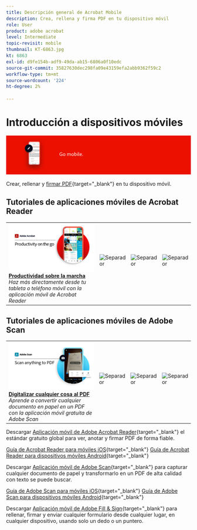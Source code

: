 ```yaml
---
title: Descripción general de Acrobat Mobile
description: Crea, rellena y firma PDF en tu dispositivo móvil
role: User
product: adobe acrobat
level: Intermediate
topic-revisit: mobile
thumbnail: KT-6863.jpg
kt: 6863
exl-id: d9fe154b-adf9-49da-ab15-6806a0f10edc
source-git-commit: 35827630dec298fa09e43159efa2abb9362f59c2
workflow-type: tm+mt
source-wordcount: '224'
ht-degree: 2%

---
```


# Introducción a dispositivos móviles

![Imagen móvil de Acrobat](../assets/Hero-Mobile.png)

Crear, rellenar y [firmar PDF](https://www.adobe.com/es/acrobat/online/sign-pdf.html){target="_blank"}  en tu dispositivo móvil.

## Tutoriales de aplicaciones móviles de Acrobat Reader

<table style="table-layout:fixed">
<tr>
  <td>
    <a href="../getting-started/productivity.md">
      <img alt="Productividad sobre la marcha" src="../assets/Productivity_1280.png" />
    </a>
    <div>
     <a href="../getting-started/productivity.md"><strong>Productividad sobre la marcha</strong></a>
    </div>
    <em>Haz más directamente desde tu tableta o teléfono móvil con la aplicación móvil de Acrobat Reader</em>
    <br>
  </td>
  <td>
   <img alt="Separador" src="../assets/Whitespacer.png" />
    <div>
    <br>
  </td>
  <td>
   <img alt="Separador" src="../assets/Whitespacer.png" />
    <div>
    <br>
  </td>
   <td>
   <img alt="Separador" src="../assets/Whitespacer.png" />
    <div>
    <br>
  </td>
</tr>
</table>

## Tutoriales de aplicaciones móviles de Adobe Scan

<table style="table-layout:fixed">
<tr>
  <td>
    <a href="scan-mobile-app.md">
      <img alt="Digitalizar cualquier cosa al PDF" src="../assets/Scanmobile.png" />
    </a>
    <div>
     <a href="scan-mobile-app.md"><strong>Digitalizar cualquier cosa al PDF</strong></a>
    </div>
    <em>Aprende a convertir cualquier documento en papel en un PDF con la aplicación móvil gratuita de Adobe Scan</em>
    <br>
  </td>
  <td>
   <img alt="Separador" src="../assets/Whitespacer.png" />
    <div>
    <br>
  </td>
  <td>
   <img alt="Separador" src="../assets/Whitespacer.png" />
    <div>
    <br>
  </td>
   <td>
   <img alt="Separador" src="../assets/Whitespacer.png" />
    <div>
    <br>
  </td>
</tr>
</table>

Descargar [Aplicación móvil de Adobe Acrobat Reader](https://www.adobe.com/acrobat/mobile/acrobat-reader.html){target="_blank"} el estándar gratuito global para ver, anotar y firmar PDF de forma fiable.

[Guía de Acrobat Reader para móviles iOS](https://www.adobe.com/devnet-docs/acrobat/ios/en/){target="_blank"}
[Guía de Acrobat Reader para dispositivos móviles Android](https://www.adobe.com/devnet-docs/acrobat/android/en/){target="_blank"}

Descargar [Aplicación móvil de Adobe Scan](https://www.adobe.com/acrobat/mobile/scanner-app.html){target="_blank"} para capturar cualquier documento de papel y transformarlo en un PDF de alta calidad con texto se puede buscar.

[Guía de Adobe Scan para móviles iOS](https://www.adobe.com/devnet-docs/adobescan/ios/en/){target="_blank"}
[Guía de Adobe Scan para dispositivos móviles Android](https://www.adobe.com/devnet-docs/adobescan/android/en/){target="_blank"}

Descargar [Aplicación móvil de Adobe Fill &amp; Sign](https://www.adobe.com/acrobat/mobile/fill-sign-pdfs.html){target="_blank"} para rellenar, firmar y enviar cualquier formulario desde cualquier lugar, en cualquier dispositivo, usando solo un dedo o un puntero.
